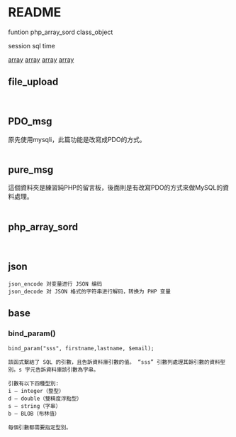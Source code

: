 # README

funtion
php_array_sord
class_object

session
sql
time

[array](#array)
[array](#array)
[array](#array)
[array](#array)


## file_upload<br>
<br>

## PDO_msg<br>
原先使用mysqli，此篇功能是改寫成PDO的方式。<br>
<br>

## pure_msg<br>
這個資料夾是練習純PHP的留言板，後面則是有改寫PDO的方式來做MySQL的資料處理。<br>
<br>

## php_array_sord<br>
<br>

## json

~~~
json_encode	对变量进行 JSON 编码
json_decode	对 JSON 格式的字符串进行解码，转换为 PHP 变量
~~~


## base

### bind_param()

~~~
bind_param("sss", firstname,lastname, $email);

該函式繫結了 SQL 的引數，且告訴資料庫引數的值。 “sss” 引數列處理其餘引數的資料型別。s 字元告訴資料庫該引數為字串。

引數有以下四種型別:
i – integer（整型）
d – double（雙精度浮點型）
s – string（字串）
b – BLOB（布林值）

每個引數都需要指定型別。
~~~

